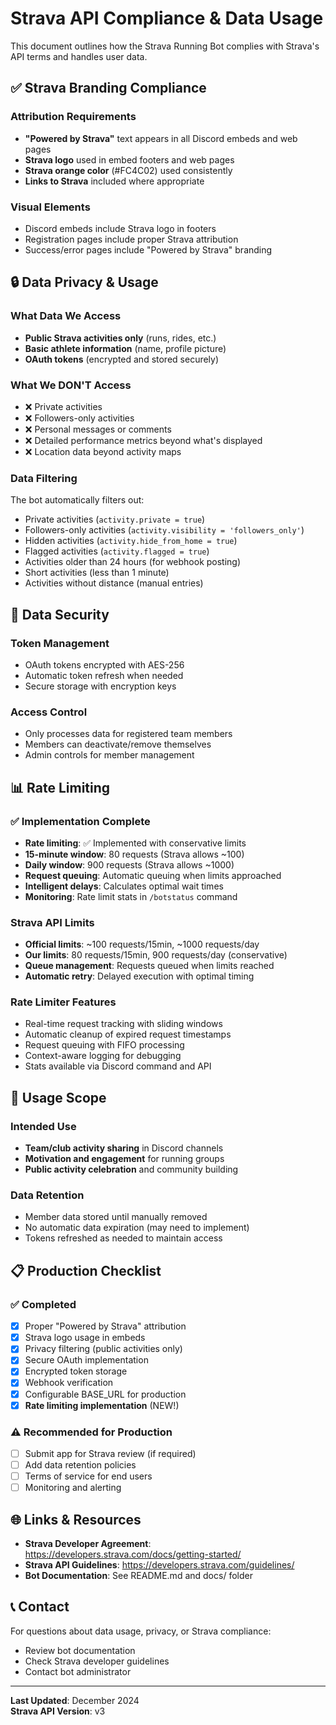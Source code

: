 # Strava API Compliance & Data Usage

This document outlines how the Strava Running Bot complies with Strava's API terms and handles user data.

## ✅ Strava Branding Compliance

### Attribution Requirements
- **"Powered by Strava"** text appears in all Discord embeds and web pages
- **Strava logo** used in embed footers and web pages
- **Strava orange color** (#FC4C02) used consistently
- **Links to Strava** included where appropriate

### Visual Elements
- Discord embeds include Strava logo in footers
- Registration pages include proper Strava attribution
- Success/error pages include "Powered by Strava" branding

## 🔒 Data Privacy & Usage

### What Data We Access
- **Public Strava activities only** (runs, rides, etc.)
- **Basic athlete information** (name, profile picture)
- **OAuth tokens** (encrypted and stored securely)

### What We DON'T Access
- ❌ Private activities
- ❌ Followers-only activities  
- ❌ Personal messages or comments
- ❌ Detailed performance metrics beyond what's displayed
- ❌ Location data beyond activity maps

### Data Filtering
The bot automatically filters out:
- Private activities (`activity.private = true`)
- Followers-only activities (`activity.visibility = 'followers_only'`)
- Hidden activities (`activity.hide_from_home = true`)
- Flagged activities (`activity.flagged = true`)
- Activities older than 24 hours (for webhook posting)
- Short activities (less than 1 minute)
- Activities without distance (manual entries)

## 🔐 Data Security

### Token Management
- OAuth tokens encrypted with AES-256
- Automatic token refresh when needed
- Secure storage with encryption keys

### Access Control  
- Only processes data for registered team members
- Members can deactivate/remove themselves
- Admin controls for member management

## 📊 Rate Limiting

### ✅ Implementation Complete
- **Rate limiting**: ✅ Implemented with conservative limits
- **15-minute window**: 80 requests (Strava allows ~100)
- **Daily window**: 900 requests (Strava allows ~1000)  
- **Request queuing**: Automatic queuing when limits approached
- **Intelligent delays**: Calculates optimal wait times
- **Monitoring**: Rate limit stats in `/botstatus` command

### Strava API Limits
- **Official limits**: ~100 requests/15min, ~1000 requests/day
- **Our limits**: 80 requests/15min, 900 requests/day (conservative)
- **Queue management**: Requests queued when limits reached
- **Automatic retry**: Delayed execution with optimal timing

### Rate Limiter Features
- Real-time request tracking with sliding windows
- Automatic cleanup of expired request timestamps  
- Request queuing with FIFO processing
- Context-aware logging for debugging
- Stats available via Discord command and API

## 🎯 Usage Scope

### Intended Use
- **Team/club activity sharing** in Discord channels
- **Motivation and engagement** for running groups
- **Public activity celebration** and community building

### Data Retention
- Member data stored until manually removed
- No automatic data expiration (may need to implement)
- Tokens refreshed as needed to maintain access

## 📋 Production Checklist

### ✅ Completed
- [x] Proper "Powered by Strava" attribution
- [x] Strava logo usage in embeds
- [x] Privacy filtering (public activities only)
- [x] Secure OAuth implementation
- [x] Encrypted token storage
- [x] Webhook verification
- [x] Configurable BASE_URL for production
- [x] **Rate limiting implementation** (NEW!)

### ⚠️ Recommended for Production
- [ ] Submit app for Strava review (if required)
- [ ] Add data retention policies
- [ ] Terms of service for end users
- [ ] Monitoring and alerting

## 🌐 Links & Resources

- **Strava Developer Agreement**: https://developers.strava.com/docs/getting-started/
- **Strava API Guidelines**: https://developers.strava.com/guidelines/
- **Bot Documentation**: See README.md and docs/ folder

## 📞 Contact

For questions about data usage, privacy, or Strava compliance:
- Review bot documentation
- Check Strava developer guidelines  
- Contact bot administrator

---

**Last Updated**: December 2024  
**Strava API Version**: v3